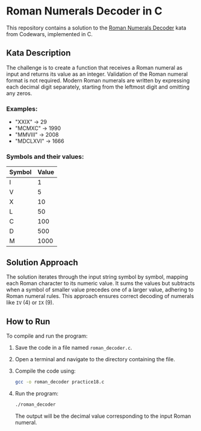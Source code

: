 # Roman Numerals Decoder in C

This repository contains a solution to the [Roman Numerals Decoder](https://www.codewars.com/kata/51b6249c4612257ac0000005/c) kata from Codewars, implemented in C.

## Kata Description

The challenge is to create a function that receives a Roman numeral as input and returns its value as an integer. Validation of the Roman numeral format is not required. Modern Roman numerals are written by expressing each decimal digit separately, starting from the leftmost digit and omitting any zeros.

### Examples:

* "XXIX" → 29
* "MCMXC" → 1990
* "MMVIII" → 2008
* "MDCLXVI" → 1666

### Symbols and their values:

| Symbol | Value |
| ------ | ----- |
| I      | 1     |
| V      | 5     |
| X      | 10    |
| L      | 50    |
| C      | 100   |
| D      | 500   |
| M      | 1000  |

## Solution Approach

The solution iterates through the input string symbol by symbol, mapping each Roman character to its numeric value. It sums the values but subtracts when a symbol of smaller value precedes one of a larger value, adhering to Roman numeral rules. This approach ensures correct decoding of numerals like `IV` (4) or `IX` (9).

## How to Run

To compile and run the program:

1. Save the code in a file named `roman_decoder.c`.

2. Open a terminal and navigate to the directory containing the file.

3. Compile the code using:

   ```bash
   gcc -o roman_decoder practice18.c
   ```

4. Run the program:

   ```bash
   ./roman_decoder
   ```

   The output will be the decimal value corresponding to the input Roman numeral.

